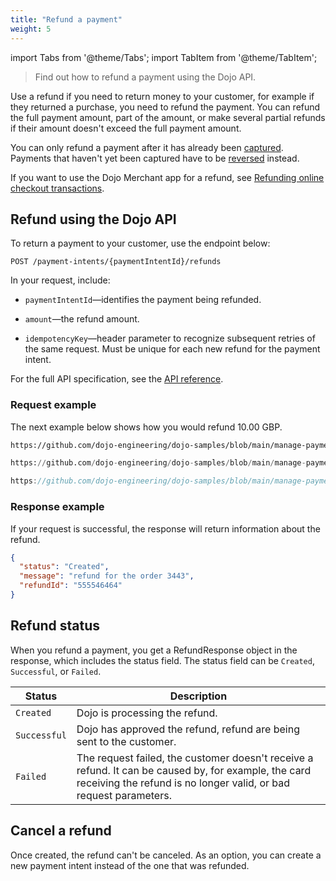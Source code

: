```yaml
---
title: "Refund a payment"
weight: 5
---
```

import Tabs from '@theme/Tabs';
import TabItem from '@theme/TabItem';

>Find out how to refund a payment using the Dojo API.

Use a refund if you need to return money to your customer, for example if they returned a purchase, you need to refund the payment. You can refund the full payment amount, part of the amount, or make several partial refunds if their amount doesn't exceed the full payment amount.

You can only refund a payment after it has already been [captured](../capture.md). Payments that haven't yet been captured have to be [reversed](reversal.md) instead.

If you want to use the Dojo Merchant app for a refund, see [Refunding online checkout transactions](https://support.dojo.tech/hc/en-gb/articles/4408826217106-Refunding-and-reversing-online-checkout-transactions#h_01FK1SZJWY37BZKNMN0BQ3EYKF).

## Refund using the Dojo API

To return a payment to your customer, use the endpoint below:

``` POST /payment-intents/{paymentIntentId}/refunds ```

In your request, include:

* `paymentIntentId`—identifies the payment being refunded.

* `amount`—the refund amount.

* `idempotencyKey`—header parameter to recognize subsequent retries of the same request. Must be unique for each new refund for the payment intent.

For the full API specification, see the [API reference](/api#operation/Refunds_Create).

### Request example

The next example below shows how you would refund 10.00 GBP.

<Tabs groupId="codeGroup">
  <TabItem value="curl" label="curl" default>

```bash reference
https://github.com/dojo-engineering/dojo-samples/blob/main/manage-payments/curl/refund.sh
```

  </TabItem>
  <TabItem value="python" label="Python">

```py reference
https://github.com/dojo-engineering/dojo-samples/blob/main/manage-payments/python/refund.py
```

  </TabItem>
  <TabItem value="C#" label="C#">

```csharp reference
https://github.com/dojo-engineering/dojo-samples/blob/main/manage-payments/cs/refund.cs
```

  </TabItem>
</Tabs>

### Response example

If your request is successful, the response will return information about the refund.

```json
{
  "status": "Created",
  "message": "refund for the order 3443",
  "refundId": "555546464"
}
```

## Refund status

When you refund a payment, you get a RefundResponse object in the response, which includes the status field. The status field can be `Created`, `Successful`, or `Failed`.

| Status | Description |
| ------------- | -----|
| `Created`| Dojo is processing the refund.|
| `Successful` | Dojo has approved the refund, refund are being sent to the customer.|
| `Failed`|  The request failed, the customer doesn't receive a refund. It can be caused by, for example, the card receiving the refund is no longer valid, or bad request parameters.|

## Cancel a refund

Once created, the refund can't be canceled. As an option, you can create a new payment intent instead of the one that was refunded.